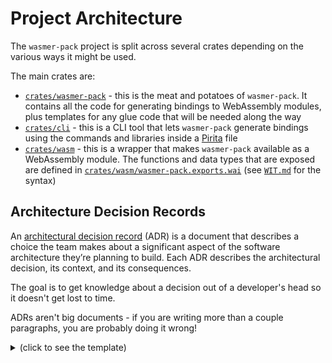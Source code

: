 # Project Architecture

The `wasmer-pack` project is split across several crates depending on the various
ways it might be used.

The main crates are:

- [`crates/wasmer-pack`][wasmer-pack] - this is the meat and potatoes of `wasmer-pack`.
  It contains all the code for generating bindings to WebAssembly modules, plus
  templates for any glue code that will be needed along the way
- [`crates/cli`][cli] - this is a CLI tool that lets `wasmer-pack` generate
  bindings using the commands and libraries inside a [Pirita][pirita] file
- [`crates/wasm`][wasm] - this is a wrapper that makes `wasmer-pack` available as a
  WebAssembly module. The functions and data types that are exposed are defined
  in [`crates/wasm/wasmer-pack.exports.wai`][exports] (see [`WIT.md`][wit] for the
  syntax)

## Architecture Decision Records

An [architectural decision record][adr] (ADR) is a document that describes a choice the
team makes about a significant aspect of the software architecture they’re
planning to build. Each ADR describes the architectural decision, its context,
and its consequences.

The goal is to get knowledge about a decision out of a developer's head so it
doesn't get lost to time.

ADRs aren't big documents - if you are writing more than a couple paragraphs,
you are probably doing it wrong!

<details>
<summary>(click to see the template)</summary>

```md
# (short title of solved problem and solution)

| Metadata | Value                                                                               |
| -------- | ----------------------------------------------------------------------------------- |
| Status   | *proposed, rejected, accepted, deprecated, superseded by [ADR-123](123-example.md)* |

## Context and Problem Statement

*(Describe the context and problem statement, e.g., in free form using two to three sentences. You may want to articulate the problem in form of a question.)*

## Decision Drivers <!-- optional -->

1. *(driver 1, e.g., a force, facing concern, …)*
2. … <!-- numbers of drivers can vary -->

## Considered Options

1. option 1
2. option 2
4. … <!-- numbers of options can vary -->

## Decision Outcome

Chosen option: "option 1", because (justification. e.g., only option, which meets k.o. criterion decision driver | which resolves force force | … | comes out best).

### Positive Consequences <!-- optional -->

- (e.g., improvement of quality attribute satisfaction, follow-up decisions required, …)
- …

### Negative Consequences <!-- optional -->

- (e.g., compromising quality attribute, follow-up decisions required, …)
- …

## Pros and Cons of the Options <!-- optional -->

### option 1

*(example | description | pointer to more information | …)* <!-- optional -->

- Good, because X
- Good, because Y
- Bad, because Z
- … <!-- numbers of pros and cons can vary -->

## Links <!-- optional -->

- []()
```
</details>

[adr]: https://cognitect.com/blog/2011/11/15/documenting-architecture-decisions
[cli]: https://github.com/wasmerio/wasmer-pack/tree/master/crates/cli
[exports]: https://github.com/wasmerio/wasmer-pack/tree/master/crates/wasm/wasmer-pack.exports.wai
[pirita]: https://github.com/wasmerio/pirita
[wasm]: https://github.com/wasmerio/wasmer-pack/tree/master/crates/wasm
[wasmer-pack]: https://github.com/wasmerio/wasmer-pack/tree/master/crates/wasmer-pack
[wit]: https://github.com/wasmerio/wai/blob/c04723063c7a5a7389660ca97f85ffd9bc9ef0b8/WIT.md
